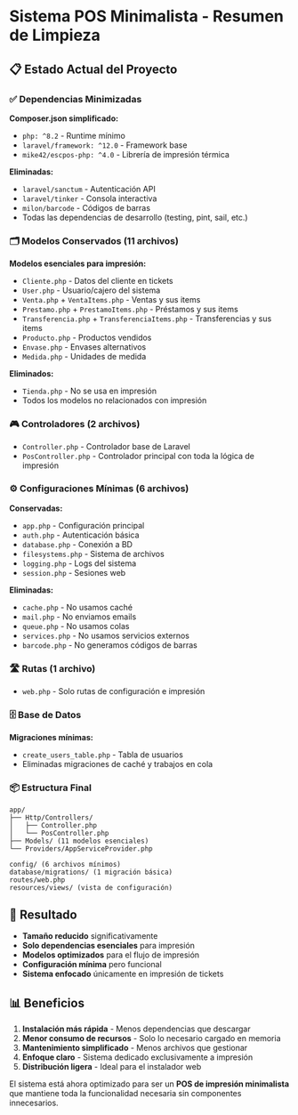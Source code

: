 # Sistema POS Minimalista - Resumen de Limpieza

## 📋 Estado Actual del Proyecto

### ✅ Dependencias Minimizadas
**Composer.json simplificado:**
- `php: ^8.2` - Runtime mínimo
- `laravel/framework: ^12.0` - Framework base
- `mike42/escpos-php: ^4.0` - Librería de impresión térmica

**Eliminadas:**
- `laravel/sanctum` - Autenticación API
- `laravel/tinker` - Consola interactiva  
- `milon/barcode` - Códigos de barras
- Todas las dependencias de desarrollo (testing, pint, sail, etc.)

### 🗂️ Modelos Conservados (11 archivos)
**Modelos esenciales para impresión:**
- `Cliente.php` - Datos del cliente en tickets
- `User.php` - Usuario/cajero del sistema
- `Venta.php` + `VentaItems.php` - Ventas y sus items
- `Prestamo.php` + `PrestamoItems.php` - Préstamos y sus items  
- `Transferencia.php` + `TransferenciaItems.php` - Transferencias y sus items
- `Producto.php` - Productos vendidos
- `Envase.php` - Envases alternativos
- `Medida.php` - Unidades de medida

**Eliminados:**
- `Tienda.php` - No se usa en impresión
- Todos los modelos no relacionados con impresión

### 🎮 Controladores (2 archivos)
- `Controller.php` - Controlador base de Laravel
- `PosController.php` - Controlador principal con toda la lógica de impresión

### ⚙️ Configuraciones Mínimas (6 archivos)
**Conservadas:**
- `app.php` - Configuración principal
- `auth.php` - Autenticación básica
- `database.php` - Conexión a BD
- `filesystems.php` - Sistema de archivos
- `logging.php` - Logs del sistema
- `session.php` - Sesiones web

**Eliminadas:**
- `cache.php` - No usamos caché
- `mail.php` - No enviamos emails
- `queue.php` - No usamos colas
- `services.php` - No usamos servicios externos
- `barcode.php` - No generamos códigos de barras

### 🛣️ Rutas (1 archivo)
- `web.php` - Solo rutas de configuración e impresión

### 🗄️ Base de Datos
**Migraciones mínimas:**
- `create_users_table.php` - Tabla de usuarios
- Eliminadas migraciones de caché y trabajos en cola

### 📦 Estructura Final
```
app/
├── Http/Controllers/
│   ├── Controller.php
│   └── PosController.php
├── Models/ (11 modelos esenciales)
└── Providers/AppServiceProvider.php

config/ (6 archivos mínimos)
database/migrations/ (1 migración básica)
routes/web.php
resources/views/ (vista de configuración)
```

## 🎯 Resultado
- **Tamaño reducido** significativamente
- **Solo dependencias esenciales** para impresión
- **Modelos optimizados** para el flujo de impresión
- **Configuración mínima** pero funcional
- **Sistema enfocado** únicamente en impresión de tickets

## 📊 Beneficios
1. **Instalación más rápida** - Menos dependencias que descargar
2. **Menor consumo de recursos** - Solo lo necesario cargado en memoria
3. **Mantenimiento simplificado** - Menos archivos que gestionar
4. **Enfoque claro** - Sistema dedicado exclusivamente a impresión
5. **Distribución ligera** - Ideal para el instalador web

El sistema está ahora optimizado para ser un **POS de impresión minimalista** que mantiene toda la funcionalidad necesaria sin componentes innecesarios.
